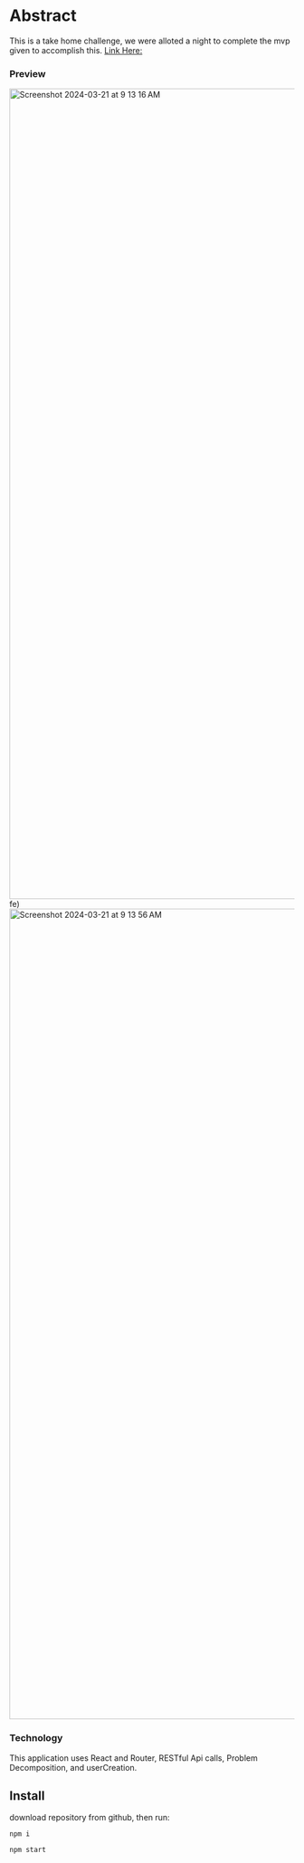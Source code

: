 # Abstract

This is a take home challenge, we were alloted a night to complete the mvp given to accomplish this. [Link Here:](https://mod4.turing.edu/projects/take_home/take_home_fe)

### Preview
<img width="1434" alt="Screenshot 2024-03-21 at 9 13 16 AM" src="https://github.com/FlorenzoBauer/take-home/assets/145882814/60f0b4e8-1e70-4ab0-a34c-3fba1722c767">
fe)
<img width="1434" alt="Screenshot 2024-03-21 at 9 13 56 AM" src="https://github.com/FlorenzoBauer/take-home/assets/145882814/f4679821-7f75-4afa-98b9-81dc8d35e971">

### Technology

This application uses React and Router, RESTful Api calls, Problem Decomposition, and userCreation. 

## Install
download repository from github, then run: 

```
npm i

npm start

```
